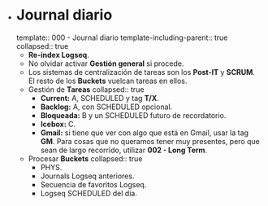 - # Journal diario
  template:: 000 - Journal diario
  template-including-parent:: true
  collapsed:: true
  - **Re-index Logseq**.
  - No olvidar activar **Gestión general** si procede.
  - Los sistemas de centralización de tareas son los **Post-IT** y **SCRUM**. El resto de los **Buckets** vuelcan tareas en ellos.
  - Gestión de **Tareas**
    collapsed:: true
    - **Current:** A, SCHEDULED y tag **T/X**.
    - **Backlog:** A, con SCHEDULED opcional.
    - **Bloqueada:** B y un SCHEDULED futuro de recordatorio.
    - **Icebox:** C.
    - **Gmail:** si tiene que ver con algo que está en Gmail, usar la tag **GM**. Para cosas que no queramos tener muy presentes, pero que sean de largo recorrido, utilizar **002 - Long Term**.
  - Procesar **Buckets**
    collapsed:: true
    - PHYS.
    - Journals Logseq anteriores.
    - Secuencia de favoritos Logseq.
    - Logseq SCHEDULED del día.
